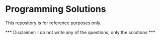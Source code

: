 # Programming Solutions

This repository is for reference purposes only.

*** Disclaimer: I do not write any of the questions, only the solutions ***

